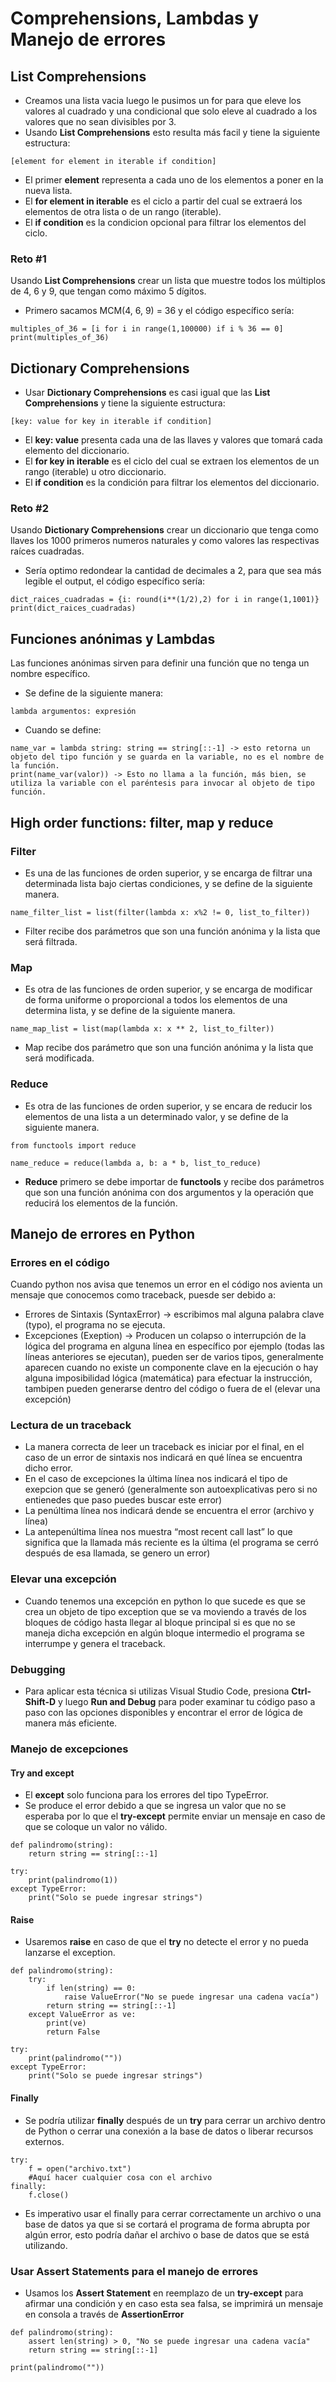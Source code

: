 # Comprehensions, Lambdas y Manejo de errores

## List Comprehensions

- Creamos una lista vacia luego le pusimos un for para que eleve los valores al cuadrado y una condicional que solo eleve al cuadrado a los valores que no sean divisibles por 3.
- Usando **List Comprehensions** esto resulta más facil y tiene la siguiente estructura:

```
[element for element in iterable if condition]
```
- El primer **element** representa a cada uno de los elementos a poner en la nueva lista.
- El **for element in iterable** es el ciclo a partir del cual se extraerá los elementos de otra lista o de un rango (iterable).
- El **if condition** es la condicion opcional para filtrar los elementos del ciclo.

### Reto #1

Usando **List Comprehensions** crear un lista que muestre todos los múltiplos de 4, 6 y 9, que tengan como máximo 5 dígitos.

- Primero sacamos MCM(4, 6, 9) = 36 y el código específico sería:
```
multiples_of_36 = [i for i in range(1,100000) if i % 36 == 0]
print(multiples_of_36)
```

## Dictionary Comprehensions

- Usar **Dictionary Comprehensions** es casi igual que las **List Comprehensions** y tiene la siguiente estructura:

```
[key: value for key in iterable if condition]
```
- El **key: value** presenta cada una de las llaves y valores que tomará cada elemento del diccionario.
- El **for key in iterable** es el ciclo del cual se extraen los elementos de un rango (iterable) u otro diccionario.
- El **if condition** es la condición para filtrar los elementos del diccionario.

### Reto #2

Usando **Dictionary Comprehensions** crear un diccionario que tenga como llaves los 1000 primeros numeros naturales y como valores las respectivas raíces cuadradas.

- Sería optimo redondear la cantidad de decimales a 2, para que sea más legible el output, el código específico sería:
```
dict_raices_cuadradas = {i: round(i**(1/2),2) for i in range(1,1001)}
print(dict_raices_cuadradas)
```

## Funciones anónimas y Lambdas

Las funciones anónimas sirven para definir una función que no tenga un nombre específico.
- Se define de la siguiente manera:
```
lambda argumentos: expresión
```
- Cuando se define:
```
name_var = lambda string: string == string[::-1] -> esto retorna un objeto del tipo función y se guarda en la variable, no es el nombre de la función.
print(name_var(valor)) -> Esto no llama a la función, más bien, se utiliza la variable con el paréntesis para invocar al objeto de tipo función.
```
## High order functions: filter, map y reduce

### Filter

- Es una de las funciones de orden superior, y se encarga de filtrar una determinada lista bajo ciertas condiciones, y se define de la siguiente manera.
 
```
name_filter_list = list(filter(lambda x: x%2 != 0, list_to_filter))
```
- Filter recibe dos parámetros que son una función anónima y la lista que será filtrada.

### Map

- Es otra de las funciones de orden superior, y se encarga de modificar de forma uniforme o proporcional a todos los elementos de una determina lista, y se define de la siguiente manera.
```
name_map_list = list(map(lambda x: x ** 2, list_to_filter))
```
- Map recibe dos parámetro que son una función anónima y la lista que será modificada.

### Reduce

- Es otra de las funciones de orden superior, y se encara de reducir los elementos de una lista a un determinado valor, y se define de la siguiente manera.
```
from functools import reduce

name_reduce = reduce(lambda a, b: a * b, list_to_reduce)
```
- **Reduce** primero se debe importar de **functools** y recibe dos parámetros que son una función anónima con dos argumentos y la operación que reducirá los elementos de la función.

## Manejo de errores en Python

### Errores en el código

Cuando python nos avisa que tenemos un error en el código nos avienta un mensaje que conocemos como traceback, puesde ser debido a:

- Errores de Sintaxis (SyntaxError) → escribimos mal alguna palabra clave (typo), el programa no se ejecuta.
- Excepciones (Exeption) → Producen un colapso o interrupción de la lógica del programa en alguna línea en específico por ejemplo (todas las líneas anteriores se ejecutan), pueden ser de varios tipos, generalmente aparecen cuando no existe un componente clave en la ejecución o hay alguna imposibilidad lógica (matemática) para efectuar la instrucción, tambipen pueden generarse dentro del código o fuera de el (elevar una excepción)

### Lectura de un traceback

- La manera correcta de leer un traceback es iniciar por el final, en el caso de un error de sintaxis nos indicará en qué línea se encuentra dicho error.
- En el caso de excepciones la última línea nos indicará el tipo de exepcion que se generó (generalmente son autoexplicativas pero si no entienedes que paso puedes buscar este error)
- La penúltima línea nos indicará dende se encuentra el error (archivo y línea)
- La antepenúltima línea nos muestra “most recent call last” lo que significa que la llamada más reciente es la última (el programa se cerró después de esa llamada, se genero un error)

### Elevar una excepción

- Cuando tenemos una excepción en python lo que sucede es que se crea un objeto de tipo exception que se va moviendo a través de los bloques de código hasta llegar al bloque principal si es que no se maneja dicha excepción en algún bloque intermedio el programa se interrumpe y genera el traceback.

### Debugging 

- Para aplicar esta técnica si utilizas Visual Studio Code, presiona **Ctrl-Shift-D** y luego **Run and Debug** para poder examinar tu código paso a paso con las opciones disponibles y encontrar el error de lógica de manera más eficiente.

### Manejo de excepciones

#### Try and except

- El **except** solo funciona para los errores del tipo TypeError.
- Se produce el error debido a que se ingresa un valor que no se esperaba por lo que el **try-except** permite enviar un mensaje en caso de que se coloque un valor no válido.
```
def palindromo(string):
    return string == string[::-1]

try:
    print(palindromo(1))
except TypeError:
    print("Solo se puede ingresar strings")
```

#### Raise

- Usaremos **raise** en caso de que el **try** no detecte el error y no pueda lanzarse el exception.
```
def palindromo(string):
    try:
        if len(string) == 0:
            raise ValueError("No se puede ingresar una cadena vacía")
        return string == string[::-1]
    except ValueError as ve:
        print(ve)
        return False

try:
    print(palindromo(""))
except TypeError:
    print("Solo se puede ingresar strings")
```

#### Finally

- Se podría utilizar **finally** después de un **try** para cerrar un archivo dentro de Python o cerrar una conexión a la base de datos o liberar recursos externos.
```
try:
    f = open("archivo.txt")
    #Aquí hacer cualquier cosa con el archivo
finally:
    f.close()
```
- Es imperativo usar el finally para cerrar correctamente un archivo o una base de datos ya que si se cortará el programa de forma abrupta por algún error, esto podría dañar el archivo o base de datos que se está utilizando.

### Usar Assert Statements para el manejo de errores

- Usamos los **Assert Statement** en reemplazo de un **try-except** para afirmar una condición y en caso esta sea falsa, se imprimirá un mensaje en consola a través de **AssertionError**
```
def palindromo(string):
    assert len(string) > 0, "No se puede ingresar una cadena vacía"
    return string == string[::-1]

print(palindromo(""))

```